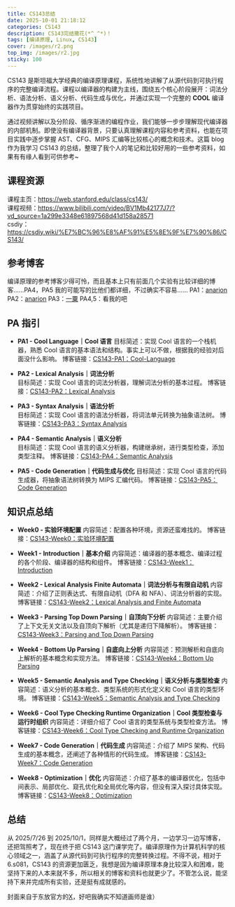 ```yaml
---
title: CS143总结
date: 2025-10-01 21:18:12
categories: CS143
description: CS143完结撒花(*^_^*)！
tags: [编译原理, Linux, CS143]
cover: /images/r2.png
top_img: /images/r2.jpg
sticky: 100
---
```

CS143 是斯坦福大学经典的编译原理课程，系统性地讲解了从源代码到可执行程序的完整编译流程。课程以编译器的构建为主线，围绕五个核心阶段展开：词法分析、语法分析、语义分析、代码生成与优化，并通过实现一个完整的 **COOL** 编译器作为贯穿始终的实践项目。

通过视频讲解以及分阶段、循序渐进的编程作业，我们能够一步步理解现代编译器的内部机制。即使没有编译器背景，只要认真理解课程内容和参考资料，也能在项目实践中逐步掌握 AST、CFG、MIPS 汇编等比较核心的概念和技术。这篇 blog 作为我学习 CS143 的总结，整理了我个人的笔记和比较好用的一些参考资料，如果有有缘人看到可供参考~

## 课程资源
课程主页：<a href="https://web.stanford.edu/class/cs143/" target="_blank">https://web.stanford.edu/class/cs143/</a>  
课程视频：<a href="https://www.bilibili.com/video/BV1Mb42177J7/?vd_source=1a299e3348e61897568d41d158a28571" target="_blank">https://www.bilibili.com/video/BV1Mb42177J7/?vd_source=1a299e3348e61897568d41d158a28571</a>  
csdiy：<a href="https://csdiy.wiki/%E7%BC%96%E8%AF%91%E5%8E%9F%E7%90%86/CS143/" target="_blank">https://csdiy.wiki/%E7%BC%96%E8%AF%91%E5%8E%9F%E7%90%86/CS143/</a>

## 参考博客
编译原理的参考博客少得可怜，而且基本上只有前面几个实验有比较详细的博客……PA4，PA5 我的可能写的比他们都详细，不过确实不容易……
PA1：<a href="https://zhuanlan.zhihu.com/p/250667235" target="_blank">anarion</a>
PA2：<a href="https://zhuanlan.zhihu.com/p/258385544" target="_blank">anarion</a>
PA3：<a href="https://zhuanlan.zhihu.com/p/430488169" target="_blank">一粟</a>
PA4,5：看我的吧

## PA 指引
- **PA1 - Cool Language｜Cool 语言**
  目标简述：实现 Cool 语言的一个栈机器，熟悉 Cool 语言的基本语法和结构。事实上可以不做，根据我的经验对后面没什么影响。
  博客链接：<a href="https://restar682.github.io/2025/07/30/CS143-PA1%EF%BC%9ACool-Language/" target="_blank">CS143-PA1：Cool-Language</a>

- **PA2 - Lexical Analysis｜词法分析**  
  目标简述：实现 Cool 语言的词法分析器，理解词法分析的基本过程。
  博客链接：<a href="https://restar682.github.io/2025/08/01/CS143-PA2%EF%BC%9ALexical%20Analysis/" target="_blank">CS143-PA2：Lexical Analysis</a>

- **PA3 - Syntax Analysis｜语法分析**  
  目标简述：实现 Cool 语言的语法分析器，将词法单元转换为抽象语法树。
  博客链接：<a href="https://restar682.github.io/2025/08/10/CS143-PA3%EF%BC%9AParsing/" target="_blank">CS143-PA3：Syntax Analysis</a>

- **PA4 - Semantic Analysis｜语义分析**  
  目标简述：实现 Cool 语言的语义分析器，构建继承树，进行类型检查，添加类型注释。
  博客链接：<a href="https://restar682.github.io/2025/08/17/CS143-PA4%EF%BC%9ASemantic-Analysis/" target="_blank">CS143-PA4：Semantic Analysis</a>

- **PA5 - Code Generation｜代码生成与优化**
  目标简述：实现 Cool 语言的代码生成器，将抽象语法树转换为 MIPS 汇编代码。
  博客链接：<a href="https://restar682.github.io/2025/09/20/CS143-PA5%EF%BC%9ACode-generation/" target="_blank">CS143-PA5：Code Generation</a>

## 知识点总结
- **Week0 - 实验环境配置**
  内容简述：配置各种环境，资源还蛮难找的。
  博客链接：<a href="https://restar682.github.io/2025/07/26/CS143-Week0%EF%BC%9A%E5%AE%9E%E9%AA%8C%E7%8E%AF%E5%A2%83%E9%85%8D%E7%BD%AE/" target="_blank">CS143-Week0：实验环境配置</a>

- **Week1 - Introduction｜基本介绍**
  内容简述：编译器的基本概念、编译过程的各个阶段、编译器的结构和组件。
  博客链接：<a href="https://restar682.github.io/2025/07/27/CS143-Week1%EF%BC%9AIntroduction/" target="_blank">CS143-Week1：Introduction</a>

- **Week2 - Lexical Analysis Finite Automata｜词法分析与有限自动机**
  内容简述：介绍了正则表达式、有限自动机（DFA 和 NFA）、词法分析器的实现。
  博客链接：<a href="https://restar682.github.io/2025/07/30/CS143-Week2%EF%BC%9ALexical-Analysis-Finite-Automata/" target="_blank">CS143-Week2：Lexical Analysis and Finite Automata</a>

- **Week3 - Parsing Top Down Parsing｜自顶向下分析**
  内容简述：主要介绍了上下文无关文法以及自顶向下解析（尤其是递归下降解析）。
  博客链接：<a href="https://restar682.github.io/2025/08/04/CS143-Week3%EF%BC%9AParsing-Top-Down-Parsing/" target="_blank">CS143-Week3：Parsing and Top Down Parsing</a>

- **Week4 - Bottom Up Parsing｜自底向上分析**
  内容简述：预测解析和自底向上解析的基本概念和实现方法。
  博客链接：<a href="https://restar682.github.io/2025/08/06/CS143-Week4%EF%BC%9ABottom-Up-Parsing/" target="_blank">CS143-Week4：Bottom Up Parsing</a>

- **Week5 - Semantic Analysis and Type Checking｜语义分析与类型检查**
  内容简述：语义分析的基本概念、类型系统的形式化定义和 Cool 语言的类型环境。
  博客链接：<a href="https://restar682.github.io/2025/08/12/CS143-Week5%EF%BC%9ASemantic-Analysis-and-Type-Checking/" target="_blank">CS143-Week5：Semantic Analysis and Type Checking</a>

- **Week6 - Cool Type Checking Runtime Organization｜Cool 类型检查与运行时组织**
  内容简述：详细介绍了 Cool 语言的类型系统与类型检查方法。
  博客链接：<a href="https://restar682.github.io/2025/08/16/CS143-Week6%EF%BC%9ACool-Type-Checking-Runtime-Organization/" target="_blank">CS143-Week6：Cool Type Checking and Runtime Organization</a>

- **Week7 - Code Generation｜代码生成**
  内容简述：介绍了 MIPS 架构、代码生成的基本概念，还阐述了各种情形的代码生成。
  博客链接：<a href="https://restar682.github.io/2025/09/20/CS143-Week7%EF%BC%9ACode-Generation/" target="_blank">CS143-Week7：Code Generation</a>

- **Week8 - Optimization｜优化**
  内容简述：介绍了基本的编译器优化，包括中间表示、局部优化、窥孔优化和全局优化等内容，但没有深入探讨具体实现。
  博客链接：<a href="https://restar682.github.io/2025/09/28/CS143-Week8%EF%BC%9AOptimization/" target="_blank">CS143-Week8：Optimization</a>

## 总结
从 2025/7/26 到 2025/10/1，同样是大概经过了两个月，一边学习一边写博客，还把驾照考了，现在终于把 CS143 这门课学完了。编译原理作为计算机科学的核心领域之一，涵盖了从源代码到可执行程序的完整转换过程。不得不说，相对于 6.s081，CS143 的资源更加匮乏，我想是因为编译原理本身比较深入和困难，能坚持下来的人本来就不多，所以相关的博客和资料也就更少了。不管怎么说，能坚持下来并完成所有实验，还是挺有成就感的。

封面来自于东放官方的<a href="https://x.com/4jhapp_lw_en/status/1972621232278524279" target="_blank">X</a>，好吧我确实不知道画师是谁）
